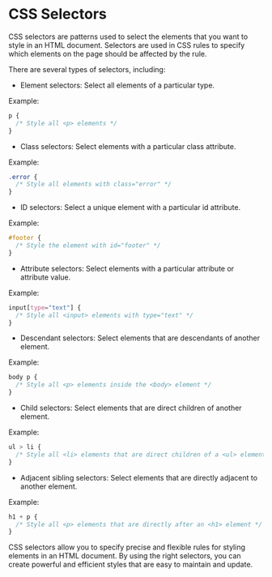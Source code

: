 # CSS Selectors

CSS selectors are patterns used to select the elements that you want to style in an HTML document. Selectors are used in CSS rules to specify which elements on the page should be affected by the rule.

There are several types of selectors, including:

* Element selectors: Select all elements of a particular type.

Example:

```css
p {
  /* Style all <p> elements */
}
```

* Class selectors: Select elements with a particular class attribute.

Example:

```css
.error {
  /* Style all elements with class="error" */
}
```

* ID selectors: Select a unique element with a particular id attribute.

Example:

```css
#footer {
  /* Style the element with id="footer" */
}
```

* Attribute selectors: Select elements with a particular attribute or attribute value.

Example:

```css
input[type="text"] {
  /* Style all <input> elements with type="text" */
}
```

* Descendant selectors: Select elements that are descendants of another element.

Example:

```css
body p {
  /* Style all <p> elements inside the <body> element */
}
```

* Child selectors: Select elements that are direct children of another element.

Example:

```css
ul > li {
  /* Style all <li> elements that are direct children of a <ul> element */
}
```

* Adjacent sibling selectors: Select elements that are directly adjacent to another element.

Example:

```css
h1 + p {
  /* Style all <p> elements that are directly after an <h1> element */
}
```

CSS selectors allow you to specify precise and flexible rules for styling elements in an HTML document. By using the right selectors, you can create powerful and efficient styles that are easy to maintain and update.

